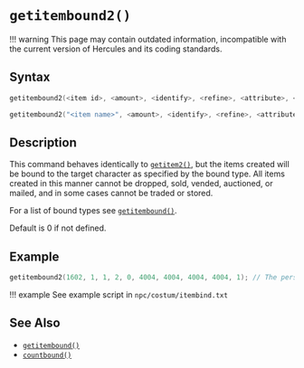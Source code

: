 # `getitembound2()`

!!! warning
	This page may contain outdated information, incompatible with the current version of Hercules and its coding standards.

## Syntax

```c
getitembound2(<item id>, <amount>, <identify>, <refine>, <attribute>, <card1>, <card2>, <card3>, <card4>, <bound type>);
```

```c
getitembound2("<item name>", <amount>, <identify>, <refine>, <attribute>, <card1>, <card2>, <card3>, <card4>, <bound type>);
```

## Description

This command behaves identically to [`getitem2()`](getitem2.md), but the items created will be
bound to the target character as specified by the bound type. All items created
in this manner cannot be dropped, sold, vended, auctioned, or mailed, and in
some cases cannot be traded or stored.

For a list of bound types see [`getitembound()`](getitembound.md).

Default is 0 if not defined.

## Example

```c
getitembound2(1602, 1, 1, 2, 0, 4004, 4004, 4004, 4004, 1); // The person will receive 1 Account bounded "Rod with 4 Drops card" on it.
```

!!! example
	See example script in `npc/costum/itembind.txt`

## See Also

- [`getitembound()`](getitembound.md)
- [`countbound()`](countbound.md)
